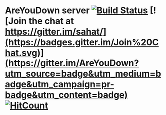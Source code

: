 AreYouDown server [![Build Status](https://travis-ci.org/AreYouDown/ayd-server.svg?branch=master)](https://travis-ci.org/AreYouDown/ayd-server)  [![Join the chat at https://gitter.im/sahat/](https://badges.gitter.im/Join%20Chat.svg)](https://gitter.im/AreYouDown?utm_source=badge&utm_medium=badge&utm_campaign=pr-badge&utm_content=badge)  [![HitCount](https://hitt.herokuapp.com/AreYouDown/ayd-server.svg)](https://github.com/AreYouDown/ayd-server)
=======================

